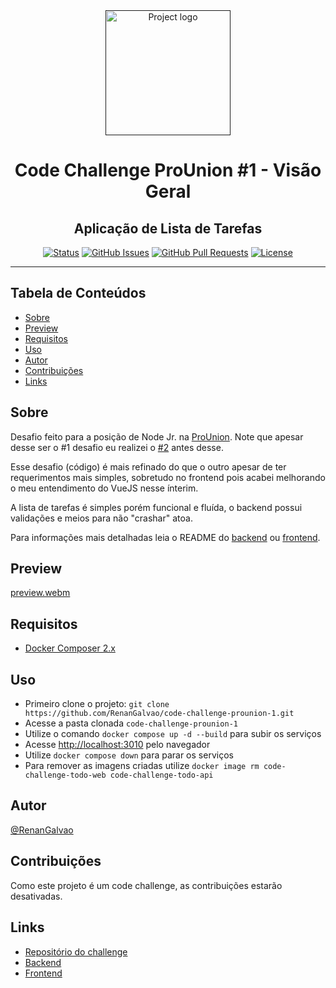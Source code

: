 <div align="center">
  <a href="" rel="noopener">
 <img width=200px height=200px src="https://i.imgur.com/3SpPN7p.png" alt="Project logo"></a>
</div>

<h1 align="center">Code Challenge ProUnion #1 - Visão Geral</h1>
<h2 align="center">Aplicação de Lista de Tarefas</h2>

<div align="center">

  [![Status](https://img.shields.io/badge/status-active-success.svg)]() 
  [![GitHub Issues](https://img.shields.io/github/issues/RenanGalvao/code-challenge-prounion-1.svg)](https://github.com/RenanGalvao/code-challenge-prounion-1/issues)
  [![GitHub Pull Requests](https://img.shields.io/github/issues-pr/RenanGalvao/code-challenge-prounion-1.svg)](https://github.com/RenanGalvao/code-challenge-prounion-1/pulls)
  [![License](https://img.shields.io/badge/license-MIT-blue.svg)](/LICENSE)
  
</div>

---

## Tabela de Conteúdos
- [Sobre](#sobre)
- [Preview](#preview)
- [Requisitos](#requisitos)
- [Uso](#uso)
- [Autor](#autor)
- [Contribuições](#contrib)
- [Links](#links)


## Sobre <a name="sobre"></a>
Desafio feito para a posição de Node Jr. na [ProUnion](https://prounion.com.br/). Note que apesar desse ser o #1 desafio eu realizei o [#2](https://github.com/RenanGalvao/code-challenge-prounion-2) antes desse. 

Esse desafio (código) é mais refinado do que o outro apesar de ter requerimentos mais simples, sobretudo no frontend pois acabei melhorando o meu entendimento do VueJS nesse ínterim. 

A lista de tarefas é simples porém funcional e fluída, o backend possui validações e meios para não "crashar" atoa.

Para informações mais detalhadas leia o README do [backend](./backend/README.md) ou [frontend](./frontend/README.md).

## Preview <a name="preview"></a>
[preview.webm](https://github.com/user-attachments/assets/9ebadab4-d3b6-46a7-87f4-9c84deec8222)


## Requisitos <a name="requisitos"></a>
- [Docker Composer 2.x](https://docs.docker.com/compose/install/)


## Uso <a name="uso"></a>
- Primeiro clone o projeto: ``git clone https://github.com/RenanGalvao/code-challenge-prounion-1.git``
- Acesse a pasta clonada ``code-challenge-prounion-1``
- Utilize o comando ``docker compose up -d --build`` para subir os serviços
- Acesse [http://localhost:3010](http://localhost:3010) pelo navegador
- Utilize ``docker compose down`` para parar os serviços
- Para remover as imagens criadas utilize ``docker image rm code-challenge-todo-web code-challenge-todo-api``


## Autor <a name="autor"></a>
[@RenanGalvao](https://renangalvao.github.io/whoami/)


## Contribuições <a name="contrib"></a>
Como este projeto é um code challenge, as contribuições estarão desativadas.


## Links <a name="links"></a>
- [Repositório do challenge](https://github.com/prounion-software/code-challenge)
- [Backend](./backend)
- [Frontend](./backend)
